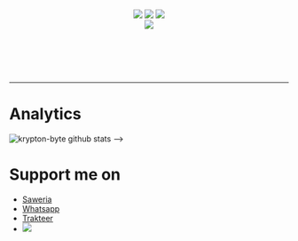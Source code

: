 <!-- ## Ya Halooo <img src="https://github.com/TheDudeThatCode/TheDudeThatCode/blob/master/Assets/Hi.gif" width="29px"> -->
<p align="center"><br><a href="https://wa.me/6283172366463"><img src="https://img.shields.io/badge/whatsapp-whastapp-%2325D366?logo=whatsapp"></a>&nbsp;<a href="https://m.facebook.com/krypton.byte.5"><img src="https://img.shields.io/badge/facebook-krypton--byte-%231877F2?logo=facebook"></a>&nbsp;<a href="https://www.instagram.com/krypton_byte"><img src="https://img.shields.io/badge/Instagram-krypton--byte-%23fc034e?logo=instagram"></a><br><img src="https://visitor-badge.glitch.me/badge?page_id=krypton-byte.krypron-byte&style=for-the-badge">
</p>
<!-- <img align="left" src="https://i.ibb.co/QkxdF4d/python.webp" width="120" height="120" >
<a href="https://pypi.org/user/krypton-byte/"><img height="140px" src="asset/image/pip_big-removebg-preview.png" align="right"></a> -->
<br>
<br>
<br>
<br>

___
<!-- ![Metrics](https://metrics.lecoq.io/krypton-byte?template=classic&isocalendar=1&languages=1&introduction=1&people=1&gists=1&achievements=1&isocalendar.duration=full-year&languages.limit=8&languages.sections=most-used&languages.colors=Python&languages.threshold=0%25&languages.indepth=false&languages.recent.load=300&languages.recent.days=14&introduction.title=true&people.limit=24&people.size=28&people.types=followers%2C%20following&people.identicons=false&people.shuffle=false&achievements.threshold=C&achievements.secrets=true&achievements.limit=0&config.timezone=Asia%2FJakarta) -->

# Analytics

![krypton-byte github stats](https://github-readme-stats.vercel.app/api?username=krypton-byte&show_icons=true&theme=tokyonight)
-->
# Support me on

<ul><li><a href="https://saweria.co/kryptonbyte">Saweria</a><li><a href="https://wa.me/6283172366463">Whatsapp</a></li><li><a href="https://trakteer.id/krypton-byte-z8vbo">Trakteer</a></li><li><a href="https://paypal.me/kryptonbyte2?locale.x=id_ID"><img src="https://img.shields.io/badge/paypal-krypton--byte-%2300457C?logo=paypal"></img></a></li></ul>
<!--
**krypton-byte/krypton-byte** is a ✨ _special_ ✨ repository because its `README.md` (this file) appears on your GitHub profile.

Here are some ideas to get you started:

- 🔭 I’m currently working on ...
- 🌱 I’m currently learning ...
- 👯 I’m looking to collaborate on ...
- 🤔 I’m looking for help with ...
- 💬 Ask me about ...
- 📫 How to reach me: ...
- 😄 Pronouns: ...
- ⚡ Fun fact: ...
-->
